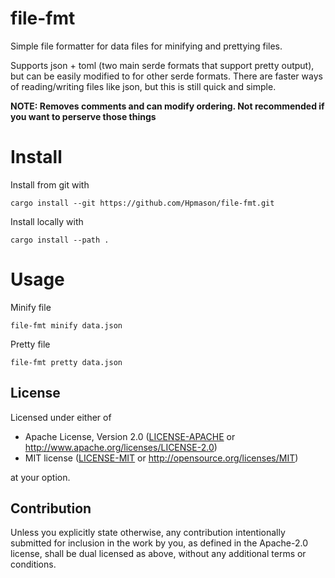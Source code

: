 # file-fmt

Simple file formatter for data files for minifying and prettying files.

Supports json + toml (two main serde formats that support pretty output), but
can be easily modified to for other serde formats. There are faster ways of 
reading/writing files like json, but this is still quick and simple.

**NOTE: Removes comments and can modify ordering. Not recommended if you want 
to perserve those things**

# Install
Install from git with
```
cargo install --git https://github.com/Hpmason/file-fmt.git
```

Install locally with
```
cargo install --path .
```

# Usage
Minify file
```
file-fmt minify data.json
```

Pretty file
```
file-fmt pretty data.json
```

## License

Licensed under either of

 * Apache License, Version 2.0
   ([LICENSE-APACHE](LICENSE-APACHE) or http://www.apache.org/licenses/LICENSE-2.0)
 * MIT license
   ([LICENSE-MIT](LICENSE-MIT) or http://opensource.org/licenses/MIT)

at your option.

## Contribution

Unless you explicitly state otherwise, any contribution intentionally submitted
for inclusion in the work by you, as defined in the Apache-2.0 license, shall be
dual licensed as above, without any additional terms or conditions.
